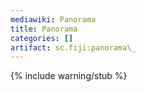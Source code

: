 ```yaml
---
mediawiki: Panorama
title: Panorama
categories: []
artifact: sc.fiji:panorama\_
---
```


{% include warning/stub %}



